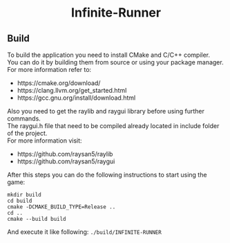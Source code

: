<h1 align="center">Infinite-Runner</h1>
<h2 align="left">Build</h2>
<p>
  To build the application you need to install CMake and C/C++ compiler.<br>
  You can do it by building them from source or using your package manager.<br>
  For more information refer to:<br>
  <ul>
    <li>https://cmake.org/download/</li>
    <li>https://clang.llvm.org/get_started.html</li>
    <li>https://gcc.gnu.org/install/download.html</li>
  </ul>
  Also you need to get the raylib and raygui library before using further commands.<br>
  The raygui.h file that need to be compiled already located in include folder of the project.<br>
  For more information visit:<br>
  <ul>
    <li>https://github.com/raysan5/raylib</li>
    <li>https://github.com/raysan5/raygui</li>
  </ul>
  After this steps you can do the following instructions to start using the game:
  <div class="box">
    <pre><code>mkdir build
cd build
cmake -DCMAKE_BUILD_TYPE=Release ..
cd ..
cmake --build build</code></pre>
  </div>
  And execute it like following: <code>./build/INFINITE-RUNNER</code>
</p>
